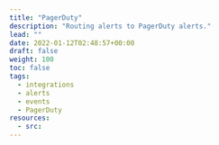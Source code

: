 ```yaml
---
title: "PagerDuty"
description: "Routing alerts to PagerDuty alerts."
lead: ""
date: 2022-01-12T02:48:57+00:00
draft: false
weight: 100
toc: false
tags:
  - integrations
  - alerts
  - events
  - PagerDuty
resources:
  - src:
---
```


